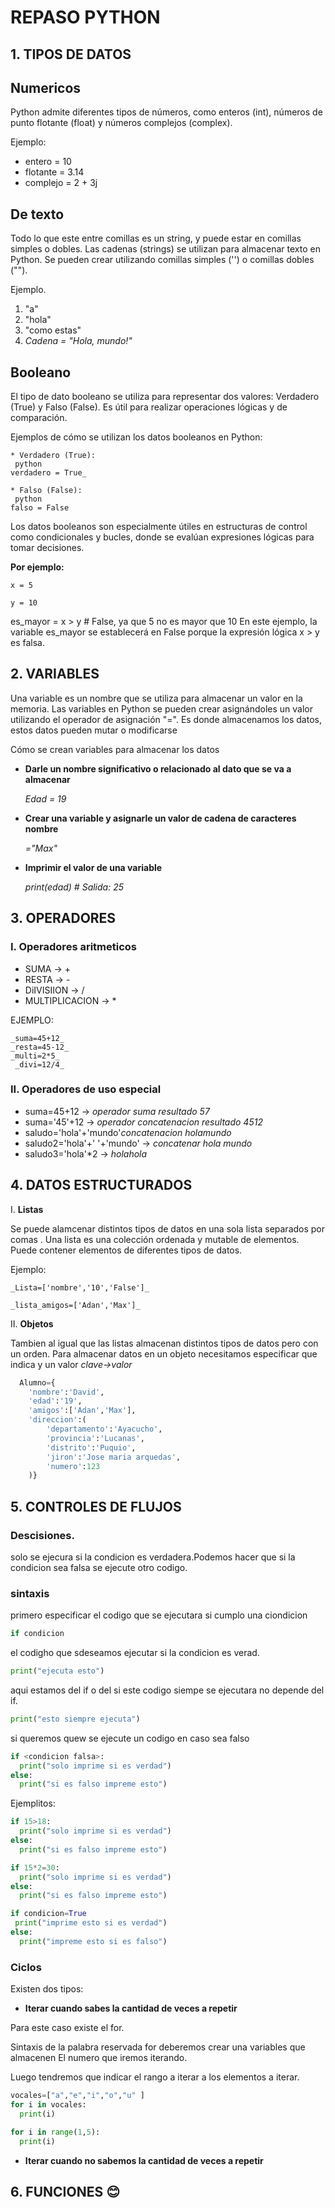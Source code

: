 # REPASO PYTHON
## 1. TIPOS DE DATOS

## Numericos 
 Python admite diferentes tipos de números, como enteros (int), números de punto flotante (float) y números complejos (complex). 
 
 Ejemplo:
* entero = 10
* flotante = 3.14
*  complejo = 2 + 3j
## De texto
Todo lo que este entre comillas es un string, y puede estar en comillas simples o dobles.
Las cadenas (strings) se utilizan para almacenar texto en Python.
  Se pueden crear utilizando comillas simples ('') o comillas dobles ("").

Ejemplo. 
1. "a"
2. "hola"
3. "como estas"
4.  _Cadena = "Hola, mundo!"_

 
 ## Booleano
 El tipo de dato booleano se utiliza para representar dos valores: Verdadero (True) y Falso (False). Es útil para realizar operaciones lógicas y de comparación. 
 
 Ejemplos de cómo se utilizan los datos booleanos en Python:

    * Verdadero (True):
     python
    verdadero = True_

    * Falso (False):
     python
    falso = False

Los datos booleanos son especialmente útiles en estructuras de control como condicionales y bucles, donde se evalúan expresiones lógicas para tomar decisiones. 

**Por ejemplo:**

    x = 5

    y = 10 
es_mayor = x > y  # False, ya que 5 no es mayor que 10
En este ejemplo, la variable  es_mayor  se establecerá en False porque la expresión lógica  x > y  es falsa. 
## 2. VARIABLES 

Una variable es un nombre que se utiliza para almacenar un valor en la memoria. Las variables en Python se pueden crear asignándoles un valor utilizando el operador de asignación "=". 
Es donde almacenamos los datos, estos datos pueden mutar o modificarse 
 
Cómo se crean variables para almacenar los datos
* **Darle un nombre significativo o relacionado al dato que se va a almacenar**

  _Edad = 19_

* **Crear una variable y asignarle un valor de cadena de caracteres
nombre**

  _="Max"_

- **Imprimir el valor de una variable**
  
   _print(edad)  # Salida: 25_

## 3. OPERADORES
### I. Operadores aritmeticos 

- SUMA -> +
- RESTA -> -
- DiIVISIION -> / 
- MULTIPLICACION -> *

EJEMPLO:
  
    _suma=45+12_
    _resta=45-12_
    _multi=2*5_
     _divi=12/4_

### II. Operadores de uso especial 
- suma=45+12 -> *operador suma resultado 57*
- suma='45'+12 -> *operador concatenacion resultado 4512*
- saludo='hola'+'mundo'*concatenacion holamundo*
- saludo2='hola'+' '+'mundo' -> *concatenar hola mundo*
- saludo3='hola'*2 -> *holahola*

## 4. DATOS ESTRUCTURADOS 
I.  **Listas**
  
 Se puede alamcenar distintos tipos de datos en una sola lista separados por comas . Una lista es una colección ordenada y mutable de elementos. Puede contener elementos de diferentes tipos de datos. 

Ejemplo:

    _Lista=['nombre','10','False']_

    _lista_amigos=['Adan','Max']_

  II. **Objetos**

Tambien al igual que las listas almacenan distintos tipos de datos pero con un orden.
  Para almacenar datos en un objeto necesitamos especificar que indica y un valor *clave->valor*
```python
  Alumno={
    'nombre':'David',
    'edad':'19',
    'amigos':['Adan','Max'],
    'direccion':(
        'departamento':'Ayacucho',
        'provincia':'Lucanas',
        'distrito':'Puquio',
        'jiron':'Jose maria arquedas',
        'numero':123
    )}
```
## 5. CONTROLES DE FLUJOS
### Descisiones.
solo se ejecura si la condicion es verdadera.Podemos hacer que si la condicion sea falsa se ejecute otro codigo.
### sintaxis 
primero especificar el codigo que se ejecutara si cumplo una ciondicion 
```python 
if condicion
```
el codigho que sdeseamos ejecutar si la condicion es verad.
```python
print("ejecuta esto")
```
aqui estamos del if o del si este codigo siempe se ejecutara no depende del if.
```python
print("esto siempre ejecuta")
```
si queremos quew se ejecute un codigo en caso sea falso 
```python
if <condicion falsa>:
  print("solo imprime si es verdad")
else:
  print("si es falso impreme esto")
```
Ejemplitos:

```python
if 15>18:
  print("solo imprime si es verdad")
else:
  print("si es falso impreme esto")
  ```
```python
if 15*2=30:
  print("solo imprime si es verdad")
else:
  print("si es falso impreme esto")
 ```

```python
if condicion=True
 print("imprime esto si es verdad")
else:
  print("impreme esto si es falso")
```
### Ciclos
Existen dos tipos:
* **Iterar cuando sabes la cantidad de veces a repetir**

Para este caso existe el for.

Sintaxis de la palabra reservada for deberemos crear una variables que almacenen El numero que iremos iterando.

Luego tendremos que indicar el rango a iterar a los elementos a iterar.
```python
vocales=["a","e","i","o","u" ]
for i in vocales:
  print(i)
 ```
```python
for i in range(1,5):
  print(i)
```
* **Iterar cuando no sabemos la cantidad de veces a repetir**


##  6. FUNCIONES :blush: